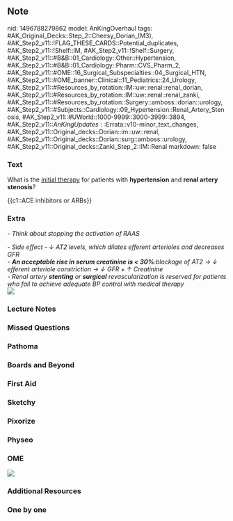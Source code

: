 ## Note
nid: 1496788279862
model: AnKingOverhaul
tags: #AK_Original_Decks::Step_2::Cheesy_Dorian_(M3), #AK_Step2_v11::!FLAG_THESE_CARDS::Potential_duplicates, #AK_Step2_v11::!Shelf::IM, #AK_Step2_v11::!Shelf::Surgery, #AK_Step2_v11::#B&B::01_Cardiology::Other::Hypertension, #AK_Step2_v11::#B&B::01_Cardiology::Pharm::CVS_Pharm_2, #AK_Step2_v11::#OME::16_Surgical_Subspecialties::04_Surgical_HTN, #AK_Step2_v11::#OME_banner::Clinical::11_Pediatrics::24_Urology, #AK_Step2_v11::#Resources_by_rotation::IM::uw::renal::renal_dorian, #AK_Step2_v11::#Resources_by_rotation::IM::uw::renal::renal_zanki, #AK_Step2_v11::#Resources_by_rotation::Surgery::amboss::dorian::urology, #AK_Step2_v11::#Subjects::Cardiology::09_Hypertension::Renal_Artery_Stenosis, #AK_Step2_v11::#UWorld::1000-9999::3000-3999::3894, #AK_Step2_v11::$AnKingUpdates::$Errata::v10-minor_text_changes, #AK_Step2_v11::Original_decks::Dorian::im::uw::renal, #AK_Step2_v11::Original_decks::Dorian::surg::amboss::urology, #AK_Step2_v11::Original_decks::Zanki_Step_2::IM::Renal
markdown: false

### Text
What is the <u>initial therapy</u> for patients with
<b>hypertension</b> and <b>renal artery stenosis</b>?
<div>
  {{c1::ACE inhibitors or ARBs}}
</div>

### Extra
<i>- Think about stopping the activation of RAAS</i>
<div>
  <i>- Side effect - ↓ AT2 levels, which dilates efferent
  arterioles and decreases GFR</i>
</div>
<div>
  <i>- <b>An acceptable rise in serum creatinine is <
  30%</b>:blockage of AT2 → ↓ efferent arteriole constriction → ↓
  GFR + ↑ Creatinine</i>
  <div>
    <i>- Renal artery <b>stenting</b> or <b>surgical</b>
    revascularization is reserved for patients who fail to achieve
    adequate BP control with medical therapy</i>
    <div>
      <i><img src="paste-921794471002113.jpg"></i>
    </div>
  </div>
</div>

### Lecture Notes


### Missed Questions


### Pathoma


### Boards and Beyond


### First Aid


### Sketchy


### Pixorize


### Physeo


### OME
<div class="ome-widget">
  <a href=
  "https://onlinemeded.org/spa/pediatrics/urology/acquire?ref=anki">
  <img src="_OME_AnkiFlashcards_Lesson_1.png"></a>
</div>

### Additional Resources


### One by one

